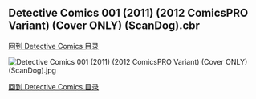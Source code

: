 ## Detective Comics 001 (2011) (2012 ComicsPRO Variant) (Cover ONLY) (ScanDog).cbr


[回到 Detective Comics 目录](https://github.com/alicewish/markdown/blob/master/series/Detective-Comics.md)


![Detective Comics 001 (2011) (2012 ComicsPRO Variant) (Cover ONLY) (ScanDog).jpg](https://wx1.sinaimg.cn/large/6a9fdecagy1fq3310507pj20zk1iyaz1.jpg)

[回到 Detective Comics 目录](https://github.com/alicewish/markdown/blob/master/series/Detective-Comics.md)


